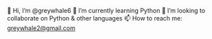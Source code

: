 👋 Hi, I’m @greywhale6
🌱 I’m currently learning Python
💞️ I’m looking to collaborate on Python & other languages
📫 How to reach me: greywhale2@gmail.com
